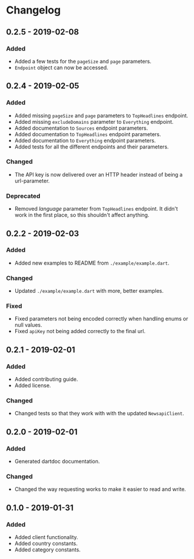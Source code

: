 # Changelog

## 0.2.5 - 2019-02-08

### Added
- Added a few tests for the `pageSize` and `page` parameters.
- `Endpoint` object can now be accessed.

## 0.2.4 - 2019-02-05

### Added
- Added missing `pageSize` and `page` parameters to `TopHeadlines` endpoint.
- Added missing `excludeDomains` parameter to `Everything` endpoint.
- Added documentation to `Sources` endpoint parameters.
- Added documentation to `TopHeadlines` endpoint parameters.
- Added documentation to `Everything` endpoint parameters.
- Added tests for all the different endpoints and their parameters.

### Changed
- The API key is now delivered over an HTTP header instead of being a url-parameter.

### Deprecated
- Removed *language* parameter from `TopHeadlines` endpoint. It didn't work in the first place, so this shouldn't affect anything.

## 0.2.2 - 2019-02-03

### Added
- Added new examples to README from `./example/example.dart`.

### Changed
- Updated `./example/example.dart` with more, better examples.

### Fixed
- Fixed parameters not being encoded correctly when handling enums or null values.
- Fixed `apiKey` not being added correctly to the final url.

## 0.2.1 - 2019-02-01

### Added
- Added contributing guide.
- Added license.

### Changed
- Changed tests so that they work with with the updated `NewsapiClient`.

## 0.2.0 - 2019-02-01

### Added
- Generated dartdoc documentation.

### Changed
- Changed the way requesting works to make it easier to read and write.

## 0.1.0 - 2019-01-31

### Added
- Added client functionality.
- Added country constants.
- Added category constants.
